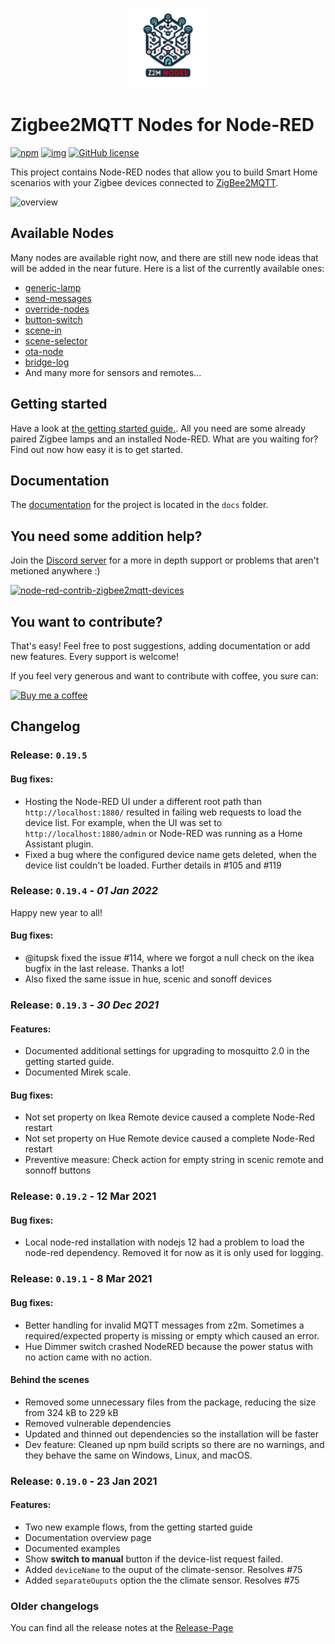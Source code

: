 <p align="center">
  <img width="128" height="128" src="resources/logo.svg">
</p>

# Zigbee2MQTT Nodes for Node-RED

[![npm](https://img.shields.io/npm/v/node-red-contrib-zigbee2mqtt-devices?style=for-the-badge)](https://www.npmjs.com/package/node-red-contrib-zigbee2mqtt-devices)
[![img](https://img.shields.io/badge/Node--RED-node--red--contrib--zigbee2mqtt--devices-%23aa4444?style=for-the-badge)](https://flows.nodered.org/node/node-red-contrib-zigbee2mqtt-devices)
[![GitHub license](https://img.shields.io/github/license/Dirnei/node-red-contrib-zigbee2mqtt-devices?style=for-the-badge)](https://github.com/Dirnei/node-red-contrib-zigbee2mqtt-devices/blob/master/LICENSE)

This project contains Node-RED nodes that allow you to build Smart Home scenarios with your Zigbee devices connected to [ZigBee2MQTT](https://www.zigbee2mqtt.io/).

![overview](docs/img/overview.png)

## Available Nodes

Many nodes are available right now, and there are still new node ideas that will be added in the near future. Here is a list of the currently available ones:

- [generic-lamp](docs/nodes/generic-lamp.md)
- [send-messages](docs/nodes/send-messages.md)
- [override-nodes](docs/nodes/override-nodes.md)
- [button-switch](docs/nodes/button-switch.md)
- [scene-in](docs/nodes/scene-in.md)
- [scene-selector](docs/nodes/scene-selector.md)
- [ota-node](docs/nodes/ota-node.md)
- [bridge-log](docs/nodes/bridge-log.md)
- And many more for sensors and remotes...

## Getting started

Have a look at [the getting started guide.](docs/getting-started.md). All you need are some already paired Zigbee lamps and an installed Node-RED. What are you waiting for? Find out now how easy it is to get started.

## Documentation

The [documentation](docs/documentation.md) for the project is located in the `docs` folder.

## You need some addition help?

Join the [Discord server](https://discord.gg/4qCMEhJ) for a more in depth support or problems that aren't metioned anywhere :)

[![node-red-contrib-zigbee2mqtt-devices](https://discordapp.com/api/guilds/760063909465686067/widget.png?style=banner2)](https://discord.gg/4qCMEhJ)

## You want to contribute?

That's easy! Feel free to post suggestions, adding documentation or add new features. Every support is welcome!

If you feel very generous and want to contribute with coffee, you sure can:

[![Buy me a coffee][buymeacoffee-shield]][buymeacoffee]

[buymeacoffee]: https://www.buymeacoffee.com/dirnei
[buymeacoffee-shield]: https://www.buymeacoffee.com/assets/img/custom_images/orange_img.png

## Changelog 

### Release: `0.19.5`

#### Bug fixes:

- Hosting the Node-RED UI under a different root path than `http://localhost:1880/` resulted in failing web requests to load the device list. For example, when the UI was set to `http://localhost:1880/admin` or Node-RED was running as a Home Assistant plugin.
- Fixed a bug where the configured device name gets deleted, when the device list couldn't be loaded. Further details in #105 and #119

### Release: `0.19.4` - _01 Jan 2022_

Happy new year to all!

#### Bug fixes:
- @itupsk fixed the issue #114, where we forgot a null check on the ikea bugfix in the last release. Thanks a lot!
- Also fixed the same issue in hue, scenic and sonoff devices

### Release: `0.19.3` - _30 Dec 2021_

#### Features:
- Documented additional settings for upgrading to mosquitto 2.0 in the getting started guide.
- Documented Mirek scale. 

#### Bug fixes:
- Not set property on Ikea Remote device caused a complete Node-Red restart
- Not set property on Hue Remote device caused a complete Node-Red restart
- Preventive measure: Check action for empty string in scenic remote and sonnoff buttons

### Release: `0.19.2` - 12 Mar 2021

#### Bug fixes:

- Local node-red installation with nodejs 12 had a problem to load the node-red dependency. Removed it for now as it is only used for logging.

### Release: `0.19.1` - 8 Mar 2021

#### Bug fixes:

- Better handling for invalid MQTT messages from z2m. Sometimes a required/expected property is missing or empty which caused an error.
- Hue Dimmer switch crashed NodeRED because the power status with no action came with no action.

#### Behind the scenes

- Removed some unnecessary files from the package, reducing the size from 324 kB to 229 kB
- Removed vulnerable dependencies
- Updated and thinned out dependencies so the installation will be faster
- Dev feature: Cleaned up npm build scripts so there are no warnings, and they behave the same on Windows, Linux, and macOS.

### Release: `0.19.0` - 23 Jan 2021

#### Features:
- Two new example flows, from the getting started guide
- Documentation overview page
- Documented examples
- Show **switch to manual** button if the device-list request failed.
- Added `deviceName` to the ouput of the climate-sensor. Resolves #75
- Added `separateOuputs` option the the climate sensor. Resolves #75

### Older changelogs

You can find all the release notes at the [Release-Page](https://github.com/Dirnei/node-red-contrib-zigbee2mqtt-devices/releases)
